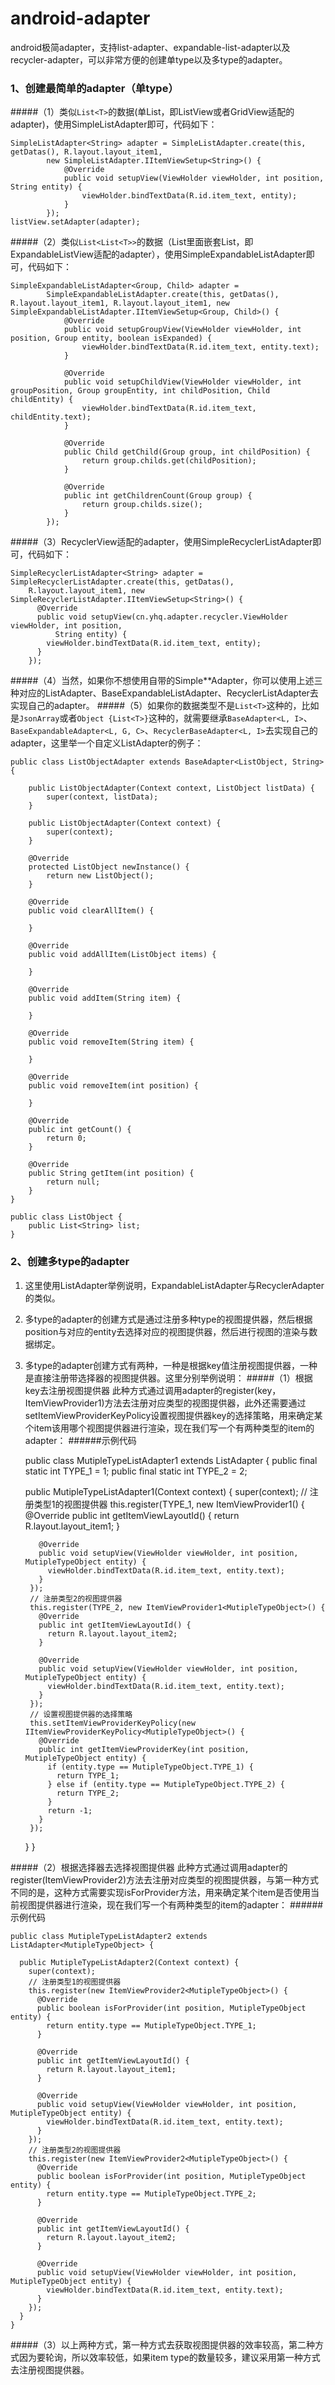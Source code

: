 # android-adapter
android极简adapter，支持list-adapter、expandable-list-adapter以及recycler-adapter，可以非常方便的创建单type以及多type的adapter。
### 1、创建最简单的adapter（单type）
#####（1）类似`List<T>`的数据(单List，即ListView或者GridView适配的adapter)，使用SimpleListAdapter即可，代码如下：


    SimpleListAdapter<String> adapter = SimpleListAdapter.create(this, getDatas(), R.layout.layout_item1,
            new SimpleListAdapter.IItemViewSetup<String>() {
                @Override
                public void setupView(ViewHolder viewHolder, int position, String entity) {
                    viewHolder.bindTextData(R.id.item_text, entity);
                }
            });
    listView.setAdapter(adapter);

#####（2）类似`List<List<T>>`的数据（List里面嵌套List，即ExpandableListView适配的adapter），使用SimpleExpandableListAdapter即可，代码如下：


    SimpleExpandableListAdapter<Group, Child> adapter =
            SimpleExpandableListAdapter.create(this, getDatas(), R.layout.layout_item1, R.layout.layout_item1, new SimpleExpandableListAdapter.IItemViewSetup<Group, Child>() {
                @Override
                public void setupGroupView(ViewHolder viewHolder, int position, Group entity, boolean isExpanded) {
                    viewHolder.bindTextData(R.id.item_text, entity.text);
                }
    
                @Override
                public void setupChildView(ViewHolder viewHolder, int groupPosition, Group groupEntity, int childPosition, Child childEntity) {
                    viewHolder.bindTextData(R.id.item_text, childEntity.text);
                }
    
                @Override
                public Child getChild(Group group, int childPosition) {
                    return group.childs.get(childPosition);
                }
    
                @Override
                public int getChildrenCount(Group group) {
                    return group.childs.size();
                }
            });

#####（3）RecyclerView适配的adapter，使用SimpleRecyclerListAdapter即可，代码如下：


    SimpleRecyclerListAdapter<String> adapter = SimpleRecyclerListAdapter.create(this, getDatas(),
        R.layout.layout_item1, new SimpleRecyclerListAdapter.IItemViewSetup<String>() {
          @Override
          public void setupView(cn.yhq.adapter.recycler.ViewHolder viewHolder, int position,
              String entity) {
            viewHolder.bindTextData(R.id.item_text, entity);
          }
        });
#####（4）当然，如果你不想使用自带的Simple**Adapter，你可以使用上述三种对应的ListAdapter、BaseExpandableListAdapter、RecyclerListAdapter去实现自己的adapter。
#####（5）如果你的数据类型不是`List<T>`这种的，比如是`JsonArray`或者`Object {List<T>}`这种的，就需要继承`BaseAdapter<L, I>`、`BaseExpandableAdapter<L, G, C>`、`RecyclerBaseAdapter<L, I>`去实现自己的adapter，这里举一个自定义ListAdapter的例子：


    public class ListObjectAdapter extends BaseAdapter<ListObject, String> {
    
        public ListObjectAdapter(Context context, ListObject listData) {
            super(context, listData);
        }
    
        public ListObjectAdapter(Context context) {
            super(context);
        }
    
        @Override
        protected ListObject newInstance() {
            return new ListObject();
        }
    
        @Override
        public void clearAllItem() {
    
        }
    
        @Override
        public void addAllItem(ListObject items) {
    
        }
    
        @Override
        public void addItem(String item) {
    
        }
    
        @Override
        public void removeItem(String item) {
    
        }
    
        @Override
        public void removeItem(int position) {
    
        }
    
        @Override
        public int getCount() {
            return 0;
        }
    
        @Override
        public String getItem(int position) {
            return null;
        }
    }

    public class ListObject {
        public List<String> list;
    }

### 2、创建多type的adapter
1. 这里使用ListAdapter举例说明，ExpandableListAdapter与RecyclerAdapter的类似。
2. 多type的adapter的创建方式是通过注册多种type的视图提供器，然后根据position与对应的entity去选择对应的视图提供器，然后进行视图的渲染与数据绑定。
3. 多type的adapter创建方式有两种，一种是根据key值注册视图提供器，一种是直接注册带选择器的视图提供器。这里分别举例说明：
#####（1）根据key去注册视图提供器
此种方式通过调用adapter的register(key，ItemViewProvider1)方法去注册对应类型的视图提供器，此外还需要通过setItemViewProviderKeyPolicy设置视图提供器key的选择策略，用来确定某个item该用哪个视图提供器进行渲染，现在我们写一个有两种类型的item的adapter：
######示例代码


    public class MutipleTypeListAdapter1 extends ListAdapter<MutipleTypeObject> {
      public final static int TYPE_1 = 1;
      public final static int TYPE_2 = 2;
    
      public MutipleTypeListAdapter1(Context context) {
        super(context);
        // 注册类型1的视图提供器
        this.register(TYPE_1, new ItemViewProvider1<MutipleTypeObject>() {
          @Override
          public int getItemViewLayoutId() {
            return R.layout.layout_item1;
          }
    
          @Override
          public void setupView(ViewHolder viewHolder, int position, MutipleTypeObject entity) {
            viewHolder.bindTextData(R.id.item_text, entity.text);
          }
        });
        // 注册类型2的视图提供器
        this.register(TYPE_2, new ItemViewProvider1<MutipleTypeObject>() {
          @Override
          public int getItemViewLayoutId() {
            return R.layout.layout_item2;
          }
    
          @Override
          public void setupView(ViewHolder viewHolder, int position, MutipleTypeObject entity) {
            viewHolder.bindTextData(R.id.item_text, entity.text);
          }
        });
        // 设置视图提供器的选择策略
        this.setItemViewProviderKeyPolicy(new IItemViewProviderKeyPolicy<MutipleTypeObject>() {
          @Override
          public int getItemViewProviderKey(int position, MutipleTypeObject entity) {
            if (entity.type == MutipleTypeObject.TYPE_1) {
              return TYPE_1;
            } else if (entity.type == MutipleTypeObject.TYPE_2) {
              return TYPE_2;
            }
            return -1;
          }
        });
      }
    }
    

#####（2）根据选择器去选择视图提供器
此种方式通过调用adapter的register(ItemViewProvider2)方法去注册对应类型的视图提供器，与第一种方式不同的是，这种方式需要实现isForProvider方法，用来确定某个item是否使用当前视图提供器进行渲染，现在我们写一个有两种类型的item的adapter：
######示例代码
    
    public class MutipleTypeListAdapter2 extends ListAdapter<MutipleTypeObject> {
    
      public MutipleTypeListAdapter2(Context context) {
        super(context);
        // 注册类型1的视图提供器
        this.register(new ItemViewProvider2<MutipleTypeObject>() {
          @Override
          public boolean isForProvider(int position, MutipleTypeObject entity) {
            return entity.type == MutipleTypeObject.TYPE_1;
          }
    
          @Override
          public int getItemViewLayoutId() {
            return R.layout.layout_item1;
          }
    
          @Override
          public void setupView(ViewHolder viewHolder, int position, MutipleTypeObject entity) {
            viewHolder.bindTextData(R.id.item_text, entity.text);
          }
        });
        // 注册类型2的视图提供器
        this.register(new ItemViewProvider2<MutipleTypeObject>() {
          @Override
          public boolean isForProvider(int position, MutipleTypeObject entity) {
            return entity.type == MutipleTypeObject.TYPE_2;
          }
    
          @Override
          public int getItemViewLayoutId() {
            return R.layout.layout_item2;
          }
    
          @Override
          public void setupView(ViewHolder viewHolder, int position, MutipleTypeObject entity) {
            viewHolder.bindTextData(R.id.item_text, entity.text);
          }
        });
      }
    }

#####（3）以上两种方式，第一种方式去获取视图提供器的效率较高，第二种方式因为要轮询，所以效率较低，如果item type的数量较多，建议采用第一种方式去注册视图提供器。

